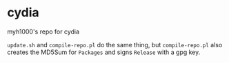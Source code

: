 # cydia
myh1000's repo for cydia

```update.sh``` and ```compile-repo.pl``` do the same thing, but ```compile-repo.pl``` also creates the MD5Sum for ```Packages``` and signs ```Release``` with a gpg key.
